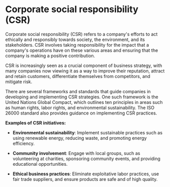 # Corporate social responsibility (CSR)

Corporate social responsibility (CSR) refers to a company's efforts to act ethically and responsibly towards society, the environment, and its stakeholders. CSR involves taking responsibility for the impact that a company's operations have on these various areas and ensuring that the company is making a positive contribution.

CSR is increasingly seen as a crucial component of business strategy, with many companies now viewing it as a way to improve their reputation, attract and retain customers, differentiate themselves from competitors, and mitigate risk.

There are several frameworks and standards that guide companies in developing and implementing CSR strategies. One such framework is the United Nations Global Compact, which outlines ten principles in areas such as human rights, labor rights, and environmental sustainability. The ISO 26000 standard also provides guidance on implementing CSR practices.

**Examples of CSR initiatives:**

* **Environmental sustainability**: Implement sustainable practices such as using renewable energy, reducing waste, and promoting energy efficiency.

* **Community involvement**: Engage with local groups, such as volunteering at charities, sponsoring community events, and providing educational opportunities.

* **Ethical business practices**: Eliminate exploitative labor practices, use fair trade suppliers, and ensure products are safe and of high quality.
